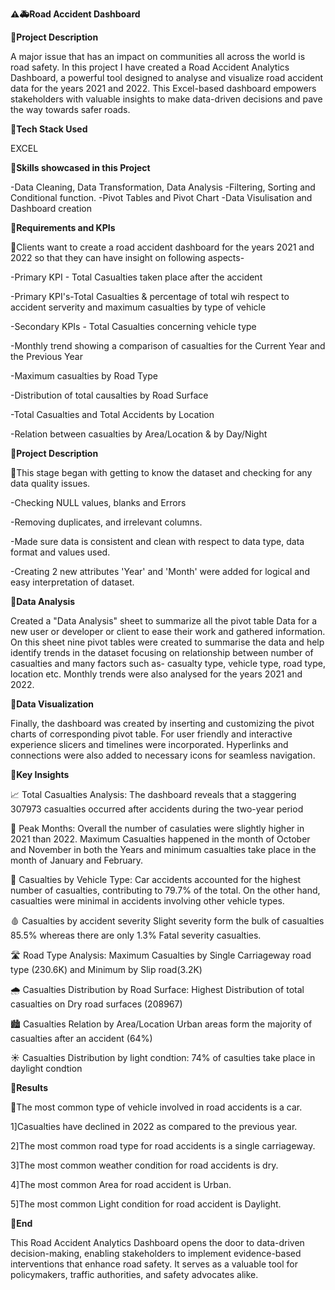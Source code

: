 **⚠️🚑Road Accident Dashboard**

**📌Project Description**

A major issue that has an impact on communities all across the world is road safety. In this project I have created a Road Accident Analytics Dashboard, a powerful tool designed to analyse and visualize road accident data for the years 2021 and 2022. This Excel-based dashboard empowers stakeholders with valuable insights to make data-driven decisions and pave the way towards safer roads.

**📌Tech Stack Used**

EXCEL

**📌Skills showcased in this Project**

-Data Cleaning, Data Transformation, Data Analysis
-Filtering, Sorting and Conditional function.
-Pivot Tables and Pivot Chart
-Data Visulisation and Dashboard creation

**📌Requirements and KPIs**

🔸Clients want to create a road accident dashboard for the years 2021 and 2022 so that they can have insight on following aspects-

-Primary KPI - Total Casualties taken place after the accident

-Primary KPI's-Total Casualties & percentage of total wih respect to accident serverity and maximum casualties by type of vehicle

-Secondary KPIs - Total Casualties concerning vehicle type 

-Monthly trend showing a comparison of casualties for the Current Year and the Previous Year

-Maximum casualties by Road Type

-Distribution of total causalties by Road Surface

-Total Casualties and Total Accidents by Location

-Relation between casualties by Area/Location & by Day/Night

**📌Project Description**

🔸This stage began with getting to know the dataset and checking for any data quality issues.

-Checking NULL values, blanks and Errors

-Removing duplicates, and irrelevant columns.

-Made sure data is consistent and clean with respect to data type, data format and values used.

-Creating 2 new attributes 'Year' and 'Month' were added for logical and easy interpretation of dataset.

**📌Data Analysis**

Created a "Data Analysis" sheet to summarize all the pivot table Data for a new user or developer or client to ease their work and gathered information. On this sheet nine pivot tables were created to summarise the data and help identify trends in the dataset focusing on relationship between number of casualties and many factors such as- casualty type, vehicle type, road type, location etc. Monthly trends were also analysed for the years 2021 and 2022.

**📌Data Visualization**

Finally, the dashboard was created by inserting and customizing the pivot charts of corresponding pivot table. For user friendly and interactive experience slicers and timelines were incorporated. Hyperlinks and connections were also added to necessary icons for seamless navigation.

**📌Key Insights**

📈 Total Casualties Analysis: The dashboard reveals that a staggering 307973 casualties occurred after accidents during the two-year period

📅 Peak Months: Overall the number of casulaties were slightly higher in 2021 than 2022. Maximum Casualties happened in the month of October and November in both the Years and minimum casualties take place in the month of January and February.

🚗 Casualties by Vehicle Type: Car accidents accounted for the highest number of casualties, contributing to 79.7% of the total. On the other hand, casualties were minimal in accidents involving other vehicle types.

🩸 Casualties by accident severity Slight severity form the bulk of casualties 85.5% whereas there are only 1.3% Fatal severity casualties.

🛣️ Road Type Analysis: Maximum Casualties by Single Carriageway road type (230.6K) and Minimum by Slip road(3.2K)

🌧️ Casualties Distribution by Road Surface: Highest Distribution of total casualties on Dry road surfaces (208967)

🏙️ Casualties Relation by Area/Location Urban areas form the majority of casualties after an accident (64%)

☀️ Casualties Distribution by light condtion: 74% of casulties take place in daylight condtion

**📌Results**

🔸The most common type of vehicle involved in road accidents is a car.

1]Casualties have declined in 2022 as compared to the previous year.

2]The most common road type for road accidents is a single carriageway.

3]The most common weather condition for road accidents is dry.

4]The most common Area for road accident is Urban.

5]The most common Light condition for road accident is Daylight.

**📌End**

This Road Accident Analytics Dashboard opens the door to data-driven decision-making, enabling stakeholders to implement evidence-based interventions that enhance road safety. It serves as a valuable tool for policymakers, traffic authorities, and safety advocates alike.

